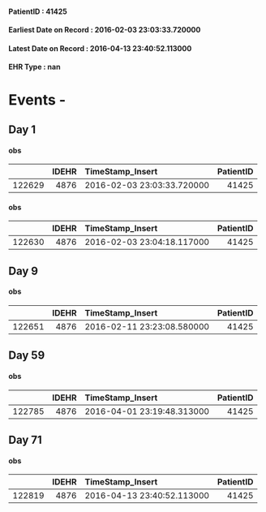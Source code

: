 
#### PatientID : 41425
#### Earliest Date on Record : 2016-02-03 23:03:33.720000
#### Latest Date on Record : 2016-04-13 23:40:52.113000
#### EHR Type : nan

# Events - 

## Day 1

#### obs
|        |   IDEHR | TimeStamp_Insert           |   PatientID |
|-------:|--------:|:---------------------------|------------:|
| 122629 |    4876 | 2016-02-03 23:03:33.720000 |       41425 |

#### obs
|        |   IDEHR | TimeStamp_Insert           |   PatientID |
|-------:|--------:|:---------------------------|------------:|
| 122630 |    4876 | 2016-02-03 23:04:18.117000 |       41425 |


## Day 9

#### obs
|        |   IDEHR | TimeStamp_Insert           |   PatientID |
|-------:|--------:|:---------------------------|------------:|
| 122651 |    4876 | 2016-02-11 23:23:08.580000 |       41425 |


## Day 59

#### obs
|        |   IDEHR | TimeStamp_Insert           |   PatientID |
|-------:|--------:|:---------------------------|------------:|
| 122785 |    4876 | 2016-04-01 23:19:48.313000 |       41425 |


## Day 71

#### obs
|        |   IDEHR | TimeStamp_Insert           |   PatientID |
|-------:|--------:|:---------------------------|------------:|
| 122819 |    4876 | 2016-04-13 23:40:52.113000 |       41425 |


